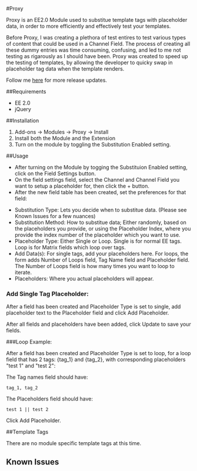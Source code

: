 #Proxy

Proxy is an EE2.0 Module used to substitue template tags with placeholder data, in order to more efficiently and effectively test your templates.

Before Proxy, I was creating a plethora of test entires to test various types of content that could be used in a Channel Field.  The process of creating all these dummy entries was time consuming, confusing, and led to me not testing as rigarously as I should have been.  Proxy was created to speed up the testing of templates, by allowing the developer to quicky swap in placeholder tag data when the template renders.

Follow me <a href='http://www.twitter.com/bryant_'>here</a> for more release updates.

##Requirements

* EE 2.0
* jQuery

##Installation
1. Add-ons -> Modules -> Proxy -> Install
2. Install both the Module and the Extension
3. Turn on the module by toggling the Substitution Enabled setting.

##Usage
* After turning on the Module by togging the Substituion Enabled setting, click on the Field Settings button.
* On the field settings field, select the Channel and Channel Field you want to setup a placeholder for, then click the + button.
* After the new field table has been created, set the preferences for that field:

- Substitution Type: Lets you decide when to substitue data. (Please see Known Issues for a few nuances)
- Substitution Method: How to substitue data; Either randomly, based on the placeholders you provide, or using the Placeholder Index, where you provide the index number of the placeholder which you want to use.
- Placeholder Type: Either Single or Loop.  Single is for normal EE tags.  Loop is for Matrix fields which loop over tags.
- Add Data(s): For single tags, add your placeholders here.  For loops, the form adds Number of Loops field, Tag Name field and Placeholder field. The Number of Loops field is how many times you want to loop to iterate.
- Placeholders: Where you actual placeholders will appear.

### Add Single Tag Placeholder:

After a field has been created and Placeholder Type is set to single, add placeholder text to the Placeholder field and click Add Placeholder.

After all fields and placeholders have been added, click Update to save your fields.

###Loop Example:

After a field has been created and Placeholder Type is set to loop, for a loop field that has 2 tags: {tag_1} and {tag_2}, with corresponding placeholders "test 1" and "test 2": 

The Tag names field should have:

	tag_1, tag_2

The Placeholders field should have:

	test 1 || test 2

Click Add Placeholder.

##Template Tags

There are no module specific template tags at this time.

## Known Issues

